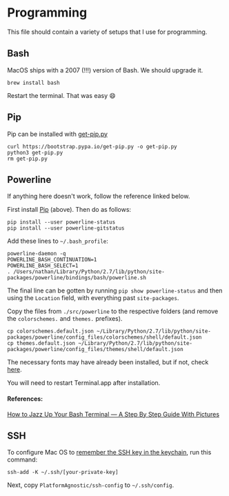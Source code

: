 # Programming

This file should contain a variety of setups that I use for programming.

## Bash

MacOS ships with a 2007 (!!!) version of Bash. We should upgrade it.

```
brew install bash
```

Restart the terminal. That was easy :smile:

## Pip

Pip can be installed with [get-pip.py](https://pip.pypa.io/en/stable/installing/#installing-with-get-pip-py)
```
curl https://bootstrap.pypa.io/get-pip.py -o get-pip.py
python3 get-pip.py
rm get-pip.py
```

## Powerline

If anything here doesn't work, follow the reference linked below.

First install [Pip](#pip) (above). Then do as follows:

```
pip install --user powerline-status
pip install --user powerline-gitstatus
```

Add these lines to `~/.bash_profile`:

```
powerline-daemon -q
POWERLINE_BASH_CONTINUATION=1
POWERLINE_BASH_SELECT=1
. /Users/nathan/Library/Python/2.7/lib/python/site-packages/powerline/bindings/bash/powerline.sh
```

The final line can be gotten by running `pip show powerline-status` and then
using the `Location`  field, with everything past `site-packages`.

Copy the files from `./src/powerline` to the respective folders (and remove the `colorschemes.` and `themes.`
prefixes).
```
cp colorschemes.default.json ~/Library/Python/2.7/lib/python/site-packages/powerline/config_files/colorschemes/shell/default.json
cp themes.default.json ~/Library/Python/2.7/lib/python/site-packages/powerline/config_files/themes/shell/default.json
```

The necessary fonts may have already been installed, but if not, check [here](GettingStarted.md#menlo-for-powerline).

You will need to restart Terminal.app after installation.

#### References:
[How to Jazz Up Your Bash Terminal — A Step By Step Guide With Pictures](https://www.freecodecamp.org/news/jazz-up-your-bash-terminal-a-step-by-step-guide-with-pictures-80267554cb22/)

## SSH

To configure Mac OS to
[remember the SSH key in the keychain](https://apple.stackexchange.com/questions/48502/how-can-i-permanently-add-my-ssh-private-key-to-keychain-so-it-is-automatically),
run this command:

```
ssh-add -K ~/.ssh/[your-private-key]
```

Next, copy `PlatformAgnostic/ssh-config` to `~/.ssh/config`.
